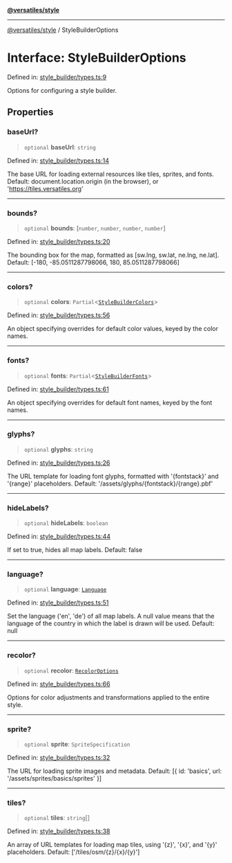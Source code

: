 [**@versatiles/style**](../README.md)

***

[@versatiles/style](../globals.md) / StyleBuilderOptions

# Interface: StyleBuilderOptions

Defined in: [style\_builder/types.ts:9](https://github.com/versatiles-org/versatiles-style/blob/main/src/style_builder/types.ts#L9)

Options for configuring a style builder.

## Properties

### baseUrl?

> `optional` **baseUrl**: `string`

Defined in: [style\_builder/types.ts:14](https://github.com/versatiles-org/versatiles-style/blob/main/src/style_builder/types.ts#L14)

The base URL for loading external resources like tiles, sprites, and fonts.
Default: document.location.origin (in the browser), or 'https://tiles.versatiles.org'

***

### bounds?

> `optional` **bounds**: \[`number`, `number`, `number`, `number`\]

Defined in: [style\_builder/types.ts:20](https://github.com/versatiles-org/versatiles-style/blob/main/src/style_builder/types.ts#L20)

The bounding box for the map, formatted as [sw.lng, sw.lat, ne.lng, ne.lat].
Default: [-180, -85.0511287798066, 180, 85.0511287798066]

***

### colors?

> `optional` **colors**: `Partial`\<[`StyleBuilderColors`](StyleBuilderColors.md)\>

Defined in: [style\_builder/types.ts:56](https://github.com/versatiles-org/versatiles-style/blob/main/src/style_builder/types.ts#L56)

An object specifying overrides for default color values, keyed by the color names.

***

### fonts?

> `optional` **fonts**: `Partial`\<[`StyleBuilderFonts`](../type-aliases/StyleBuilderFonts.md)\>

Defined in: [style\_builder/types.ts:61](https://github.com/versatiles-org/versatiles-style/blob/main/src/style_builder/types.ts#L61)

An object specifying overrides for default font names, keyed by the font names.

***

### glyphs?

> `optional` **glyphs**: `string`

Defined in: [style\_builder/types.ts:26](https://github.com/versatiles-org/versatiles-style/blob/main/src/style_builder/types.ts#L26)

The URL template for loading font glyphs, formatted with '{fontstack}' and '{range}' placeholders.
Default: '/assets/glyphs/{fontstack}/{range}.pbf'

***

### hideLabels?

> `optional` **hideLabels**: `boolean`

Defined in: [style\_builder/types.ts:44](https://github.com/versatiles-org/versatiles-style/blob/main/src/style_builder/types.ts#L44)

If set to true, hides all map labels.
Default: false

***

### language?

> `optional` **language**: [`Language`](../type-aliases/Language.md)

Defined in: [style\_builder/types.ts:51](https://github.com/versatiles-org/versatiles-style/blob/main/src/style_builder/types.ts#L51)

Set the language ('en', 'de') of all map labels.
A null value means that the language of the country in which the label is drawn will be used.
Default: null

***

### recolor?

> `optional` **recolor**: [`RecolorOptions`](RecolorOptions.md)

Defined in: [style\_builder/types.ts:66](https://github.com/versatiles-org/versatiles-style/blob/main/src/style_builder/types.ts#L66)

Options for color adjustments and transformations applied to the entire style.

***

### sprite?

> `optional` **sprite**: `SpriteSpecification`

Defined in: [style\_builder/types.ts:32](https://github.com/versatiles-org/versatiles-style/blob/main/src/style_builder/types.ts#L32)

The URL for loading sprite images and metadata.
Default: [{ id: 'basics', url: '/assets/sprites/basics/sprites' }]

***

### tiles?

> `optional` **tiles**: `string`[]

Defined in: [style\_builder/types.ts:38](https://github.com/versatiles-org/versatiles-style/blob/main/src/style_builder/types.ts#L38)

An array of URL templates for loading map tiles, using '{z}', '{x}', and '{y}' placeholders.
Default: ['/tiles/osm/{z}/{x}/{y}']
